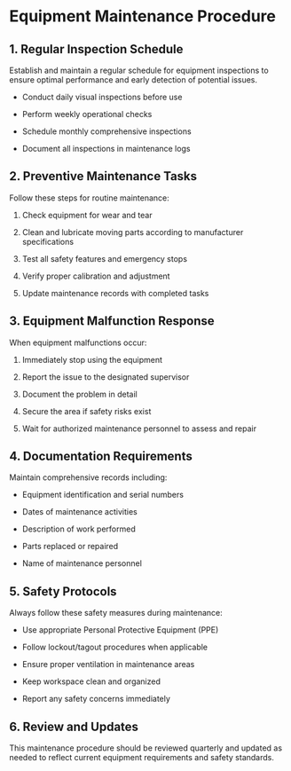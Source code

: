 # Equipment Maintenance Procedure

## 1. Regular Inspection Schedule

Establish and maintain a regular schedule for equipment inspections to ensure optimal performance and early detection of potential issues.

- Conduct daily visual inspections before use

- Perform weekly operational checks

- Schedule monthly comprehensive inspections

- Document all inspections in maintenance logs

## 2. Preventive Maintenance Tasks

Follow these steps for routine maintenance:

1. Check equipment for wear and tear

1. Clean and lubricate moving parts according to manufacturer specifications

1. Test all safety features and emergency stops

1. Verify proper calibration and adjustment

1. Update maintenance records with completed tasks

## 3. Equipment Malfunction Response

When equipment malfunctions occur:

1. Immediately stop using the equipment

1. Report the issue to the designated supervisor

1. Document the problem in detail

1. Secure the area if safety risks exist

1. Wait for authorized maintenance personnel to assess and repair

## 4. Documentation Requirements

Maintain comprehensive records including:

- Equipment identification and serial numbers

- Dates of maintenance activities

- Description of work performed

- Parts replaced or repaired

- Name of maintenance personnel

## 5. Safety Protocols

Always follow these safety measures during maintenance:

- Use appropriate Personal Protective Equipment (PPE)

- Follow lockout/tagout procedures when applicable

- Ensure proper ventilation in maintenance areas

- Keep workspace clean and organized

- Report any safety concerns immediately

## 6. Review and Updates

This maintenance procedure should be reviewed quarterly and updated as needed to reflect current equipment requirements and safety standards.
